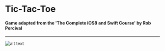 # Tic-Tac-Toe

#### Game adapted from the 'The Complete iOS8 and Swift Course' by Rob Percival
***
![alt text](http://i.imgur.com/HSJ2VYe.gif "Tic-Tac-Toe")
